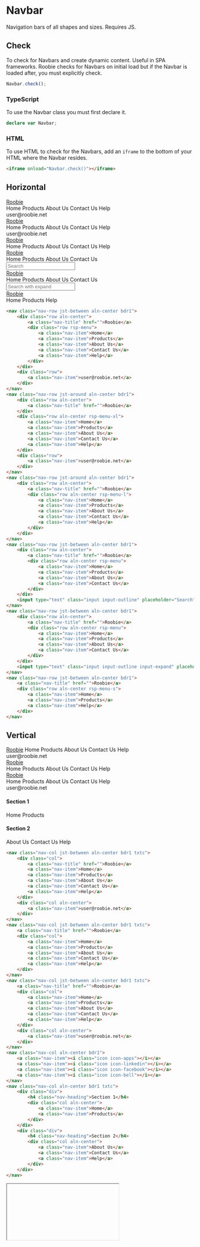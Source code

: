 # Navbar
Navigation bars of all shapes and sizes.  Requires JS.

## Check
To check for Navbars and create dynamic content.  Useful in SPA frameworks.  Roobie checks for Navbars on initial load but if the Navbar is loaded after, you must explicitly check.
```js
Navbar.check();
```

### TypeScript
To use the Navbar class you must first declare it.
```ts
declare var Navbar;
```

### HTML
To use HTML to check for the Navbars, add an `iframe` to the bottom of your HTML where the Navbar resides.
```html
<iframe onload="Navbar.check()"></iframe>
```

## Horizontal
<nav class="nav-row jst-between aln-center bdr1">
    <div class="row aln-center">
        <a class="nav-title" href="">Roobie</a>
        <div class="row rsp-menu">
            <a class="nav-item">Home</a>
            <a class="nav-item">Products</a>
            <a class="nav-item">About Us</a>
            <a class="nav-item">Contact Us</a>
            <a class="nav-item">Help</a>
        </div>
    </div>
    <div class="row">
        <a class="nav-item">user@roobie.net</a>
    </div>
</nav>
<nav class="nav-row jst-around aln-center bdr1">
    <div class="row aln-center">
        <a class="nav-title" href="">Roobie</a>
    </div>
    <div class="row aln-center rsp-menu-xl">
        <a class="nav-item">Home</a>
        <a class="nav-item">Products</a>
        <a class="nav-item">About Us</a>
        <a class="nav-item">Contact Us</a>
        <a class="nav-item">Help</a>
    </div>
    <div class="row">
        <a class="nav-item">user@roobie.net</a>
    </div>
</nav>
<nav class="nav-row jst-around aln-center bdr1">
    <div class="row aln-center">
        <a class="nav-title" href="">Roobie</a>
        <div class="row aln-center rsp-menu-l">
            <a class="nav-item">Home</a>
            <a class="nav-item">Products</a>
            <a class="nav-item">About Us</a>
            <a class="nav-item">Contact Us</a>
            <a class="nav-item">Help</a>
        </div>
    </div>
</nav>
<nav class="nav-row jst-between aln-center bdr1">
    <div class="row aln-center">
        <a class="nav-title" href="">Roobie</a>
        <div class="row aln-center rsp-menu">
            <a class="nav-item">Home</a>
            <a class="nav-item">Products</a>
            <a class="nav-item">About Us</a>
            <a class="nav-item">Contact Us</a>
        </div>
    </div>
    <input type="text" class="input input-outline" placeholder="Search">
</nav>
<nav class="nav-row jst-between aln-center bdr1">
    <div class="row aln-center">
        <a class="nav-title" href="">Roobie</a>
        <div class="row aln-center rsp-menu">
            <a class="nav-item">Home</a>
            <a class="nav-item">Products</a>
            <a class="nav-item">About Us</a>
            <a class="nav-item">Contact Us</a>
        </div>
    </div>
    <input type="text" class="input input-outline input-expand" placeholder="Search with expand">
</nav>
<nav class="nav-row jst-between aln-center bdr1">
    <a class="nav-title" href="">Roobie</a>
    <div class="row aln-center rsp-menu-s">
        <a class="nav-item">Home</a>
        <a class="nav-item">Products</a>
        <a class="nav-item">Help</a>
    </div>
</nav>

```html
<nav class="nav-row jst-between aln-center bdr1">
    <div class="row aln-center">
        <a class="nav-title" href="">Roobie</a>
        <div class="row rsp-menu">
            <a class="nav-item">Home</a>
            <a class="nav-item">Products</a>
            <a class="nav-item">About Us</a>
            <a class="nav-item">Contact Us</a>
            <a class="nav-item">Help</a>
        </div>
    </div>
    <div class="row">
        <a class="nav-item">user@roobie.net</a>
    </div>
</nav>
<nav class="nav-row jst-around aln-center bdr1">
    <div class="row aln-center">
        <a class="nav-title" href="">Roobie</a>
    </div>
    <div class="row aln-center rsp-menu-xl">
        <a class="nav-item">Home</a>
        <a class="nav-item">Products</a>
        <a class="nav-item">About Us</a>
        <a class="nav-item">Contact Us</a>
        <a class="nav-item">Help</a>
    </div>
    <div class="row">
        <a class="nav-item">user@roobie.net</a>
    </div>
</nav>
<nav class="nav-row jst-around aln-center bdr1">
    <div class="row aln-center">
        <a class="nav-title" href="">Roobie</a>
        <div class="row aln-center rsp-menu-l">
            <a class="nav-item">Home</a>
            <a class="nav-item">Products</a>
            <a class="nav-item">About Us</a>
            <a class="nav-item">Contact Us</a>
            <a class="nav-item">Help</a>
        </div>
    </div>
</nav>
<nav class="nav-row jst-between aln-center bdr1">
    <div class="row aln-center">
        <a class="nav-title" href="">Roobie</a>
        <div class="row aln-center rsp-menu">
            <a class="nav-item">Home</a>
            <a class="nav-item">Products</a>
            <a class="nav-item">About Us</a>
            <a class="nav-item">Contact Us</a>
        </div>
    </div>
    <input type="text" class="input input-outline" placeholder="Search">
</nav>
<nav class="nav-row jst-between aln-center bdr1">
    <div class="row aln-center">
        <a class="nav-title" href="">Roobie</a>
        <div class="row aln-center rsp-menu">
            <a class="nav-item">Home</a>
            <a class="nav-item">Products</a>
            <a class="nav-item">About Us</a>
            <a class="nav-item">Contact Us</a>
        </div>
    </div>
    <input type="text" class="input input-outline input-expand" placeholder="Search with expand">
</nav>
<nav class="nav-row jst-between aln-center bdr1">
    <a class="nav-title" href="">Roobie</a>
    <div class="row aln-center rsp-menu-s">
        <a class="nav-item">Home</a>
        <a class="nav-item">Products</a>
        <a class="nav-item">Help</a>
    </div>
</nav>
```

## Vertical
<div class="row aln-center">
    <nav class="nav-col jst-between aln-center bdr1 txtc">
        <div class="col">
            <a class="nav-title" href="">Roobie</a>
            <a class="nav-item">Home</a>
            <a class="nav-item">Products</a>
            <a class="nav-item">About Us</a>
            <a class="nav-item">Contact Us</a>
            <a class="nav-item">Help</a>
        </div>
        <div class="col aln-center">
            <a class="nav-item">user@roobie.net</a>
        </div>
    </nav>
    <nav class="nav-col jst-between aln-center bdr1 txtc">
        <a class="nav-title" href="">Roobie</a>
        <div class="col">
            <a class="nav-item">Home</a>
            <a class="nav-item">Products</a>
            <a class="nav-item">About Us</a>
            <a class="nav-item">Contact Us</a>
            <a class="nav-item">Help</a>
        </div>
    </nav>
    <nav class="nav-col jst-between aln-center bdr1 txtc">
        <a class="nav-title" href="">Roobie</a>
        <div class="col">
            <a class="nav-item">Home</a>
            <a class="nav-item">Products</a>
            <a class="nav-item">About Us</a>
            <a class="nav-item">Contact Us</a>
            <a class="nav-item">Help</a>
        </div>
        <div class="col aln-center">
            <a class="nav-item">user@roobie.net</a>
        </div>
    </nav>
    <nav class="nav-col aln-center bdr1">
        <a class="nav-item"><i class="icon icon-apps"></i></a>
        <a class="nav-item"><i class="icon icon-linkedin"></i></a>
        <a class="nav-item"><i class="icon icon-facebook"></i></a>
        <a class="nav-item"><i class="icon icon-bell"></i></a>
    </nav>
    <nav class="nav-col aln-center bdr1 txtc">
        <div class="div">
            <h4 class="nav-heading">Section 1</h4>
            <div class="col aln-center">
                <a class="nav-item">Home</a>
                <a class="nav-item">Products</a>
            </div>
        </div>
        <div class="div">
            <h4 class="nav-heading">Section 2</h4>
            <div class="col aln-center">
                <a class="nav-item">About Us</a>
                <a class="nav-item">Contact Us</a>
                <a class="nav-item">Help</a>
            </div>
        </div>
    </nav>
</div>

```html
<nav class="nav-col jst-between aln-center bdr1 txtc">
    <div class="col">
        <a class="nav-title" href="">Roobie</a>
        <a class="nav-item">Home</a>
        <a class="nav-item">Products</a>
        <a class="nav-item">About Us</a>
        <a class="nav-item">Contact Us</a>
        <a class="nav-item">Help</a>
    </div>
    <div class="col aln-center">
        <a class="nav-item">user@roobie.net</a>
    </div>
</nav>
<nav class="nav-col jst-between aln-center bdr1 txtc">
    <a class="nav-title" href="">Roobie</a>
    <div class="col">
        <a class="nav-item">Home</a>
        <a class="nav-item">Products</a>
        <a class="nav-item">About Us</a>
        <a class="nav-item">Contact Us</a>
        <a class="nav-item">Help</a>
    </div>
</nav>
<nav class="nav-col jst-between aln-center bdr1 txtc">
    <a class="nav-title" href="">Roobie</a>
    <div class="col">
        <a class="nav-item">Home</a>
        <a class="nav-item">Products</a>
        <a class="nav-item">About Us</a>
        <a class="nav-item">Contact Us</a>
        <a class="nav-item">Help</a>
    </div>
    <div class="col aln-center">
        <a class="nav-item">user@roobie.net</a>
    </div>
</nav>
<nav class="nav-col aln-center bdr1">
    <a class="nav-item"><i class="icon icon-apps"></i></a>
    <a class="nav-item"><i class="icon icon-linkedin"></i></a>
    <a class="nav-item"><i class="icon icon-facebook"></i></a>
    <a class="nav-item"><i class="icon icon-bell"></i></a>
</nav>
<nav class="nav-col aln-center bdr1 txtc">
    <div class="div">
        <h4 class="nav-heading">Section 1</h4>
        <div class="col aln-center">
            <a class="nav-item">Home</a>
            <a class="nav-item">Products</a>
        </div>
    </div>
    <div class="div">
        <h4 class="nav-heading">Section 2</h4>
        <div class="col aln-center">
            <a class="nav-item">About Us</a>
            <a class="nav-item">Contact Us</a>
            <a class="nav-item">Help</a>
        </div>
    </div>
</nav>
```
<iframe onload="Navbar.check()"></iframe>